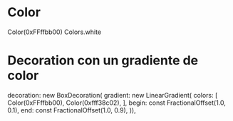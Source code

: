 # Color
Color(0xFFffbb00)
Colors.white

# Decoration con un gradiente de color
decoration: new BoxDecoration(
    gradient: new LinearGradient(
  colors: [
    Color(0xFFffbb00),
    Color(0xfff38c02),
  ],
  begin: const FractionalOffset(1.0, 0.1),
  end: const FractionalOffset(1.0, 0.9),
)),
